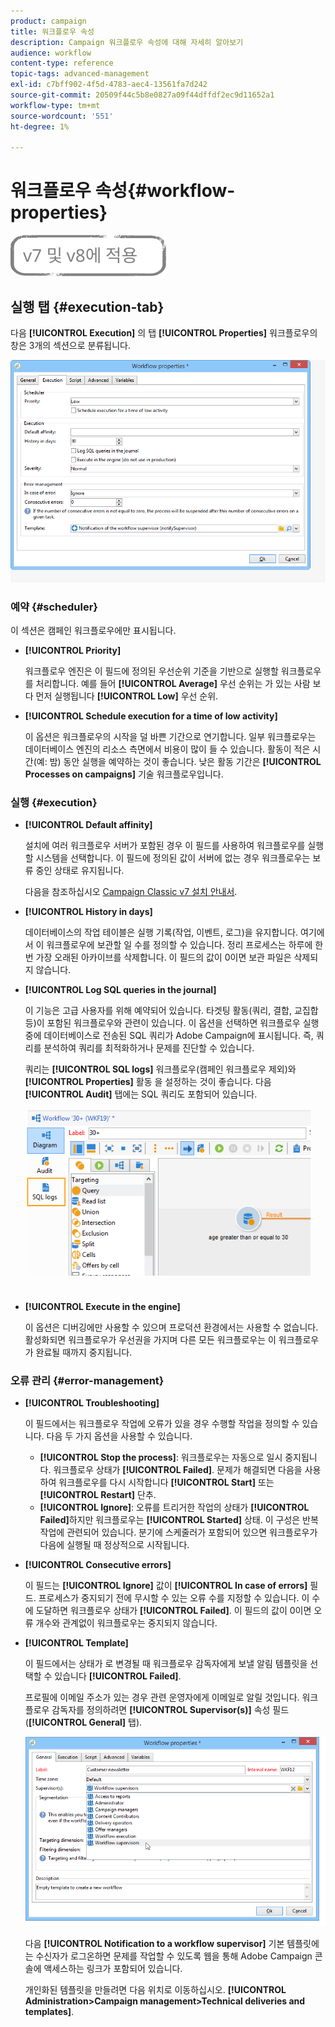 ```yaml
---
product: campaign
title: 워크플로우 속성
description: Campaign 워크플로우 속성에 대해 자세히 알아보기
audience: workflow
content-type: reference
topic-tags: advanced-management
exl-id: c7bff902-4f5d-4783-aec4-13561fa7d242
source-git-commit: 20509f44c5b8e0827a09f44dffdf2ec9d11652a1
workflow-type: tm+mt
source-wordcount: '551'
ht-degree: 1%

---
```


# 워크플로우 속성{#workflow-properties}

![](../../assets/common.svg)

## 실행 탭 {#execution-tab}

다음 **[!UICONTROL Execution]** 의 탭 **[!UICONTROL Properties]** 워크플로우의 창은 3개의 섹션으로 분류됩니다.

![](assets/wf_execution_tab.png)

### 예약 {#scheduler}

이 섹션은 캠페인 워크플로우에만 표시됩니다.

* **[!UICONTROL Priority]**

   워크플로우 엔진은 이 필드에 정의된 우선순위 기준을 기반으로 실행할 워크플로우를 처리합니다. 예를 들어 **[!UICONTROL Average]** 우선 순위는 가 있는 사람 보다 먼저 실행됩니다 **[!UICONTROL Low]** 우선 순위.

* **[!UICONTROL Schedule execution for a time of low activity]**

   이 옵션은 워크플로우의 시작을 덜 바쁜 기간으로 연기합니다. 일부 워크플로우는 데이터베이스 엔진의 리소스 측면에서 비용이 많이 들 수 있습니다. 활동이 적은 시간(예: 밤) 동안 실행을 예약하는 것이 좋습니다. 낮은 활동 기간은 **[!UICONTROL Processes on campaigns]** 기술 워크플로우입니다.

### 실행 {#execution}

* **[!UICONTROL Default affinity]**

   설치에 여러 워크플로우 서버가 포함된 경우 이 필드를 사용하여 워크플로우를 실행할 시스템을 선택합니다. 이 필드에 정의된 값이 서버에 없는 경우 워크플로우는 보류 중인 상태로 유지됩니다.

   다음을 참조하십시오 [Campaign Classic v7 설치 안내서](../../installation/using/configuring-campaign-server.md#high-availability-workflows-and-affinities).

* **[!UICONTROL History in days]**

   데이터베이스의 작업 테이블은 실행 기록(작업, 이벤트, 로그)을 유지합니다. 여기에서 이 워크플로우에 보관할 일 수를 정의할 수 있습니다. 정리 프로세스는 하루에 한 번 가장 오래된 아카이브를 삭제합니다. 이 필드의 값이 0이면 보관 파일은 삭제되지 않습니다.

* **[!UICONTROL Log SQL queries in the journal]**

   이 기능은 고급 사용자를 위해 예약되어 있습니다. 타겟팅 활동(쿼리, 결합, 교집합 등)이 포함된 워크플로우와 관련이 있습니다. 이 옵션을 선택하면 워크플로우 실행 중에 데이터베이스로 전송된 SQL 쿼리가 Adobe Campaign에 표시됩니다. 즉, 쿼리를 분석하여 쿼리를 최적화하거나 문제를 진단할 수 있습니다.

   쿼리는 **[!UICONTROL SQL logs]** 워크플로우(캠페인 워크플로우 제외)와 **[!UICONTROL Properties]** 활동 을 설정하는 것이 좋습니다. 다음 **[!UICONTROL Audit]** 탭에는 SQL 쿼리도 포함되어 있습니다.

   ![](assets/wf_tab_log_sql.png)

* **[!UICONTROL Execute in the engine]**

   이 옵션은 디버깅에만 사용할 수 있으며 프로덕션 환경에서는 사용할 수 없습니다. 활성화되면 워크플로우가 우선권을 가지며 다른 모든 워크플로우는 이 워크플로우가 완료될 때까지 중지됩니다.

### 오류 관리 {#error-management}

* **[!UICONTROL Troubleshooting]**

   이 필드에서는 워크플로우 작업에 오류가 있을 경우 수행할 작업을 정의할 수 있습니다. 다음 두 가지 옵션을 사용할 수 있습니다.

   * **[!UICONTROL Stop the process]**: 워크플로우는 자동으로 일시 중지됩니다. 워크플로우 상태가 **[!UICONTROL Failed]**. 문제가 해결되면 다음을 사용하여 워크플로우를 다시 시작합니다 **[!UICONTROL Start]** 또는 **[!UICONTROL Restart]** 단추.
   * **[!UICONTROL Ignore]**: 오류를 트리거한 작업의 상태가 **[!UICONTROL Failed]**&#x200B;하지만 워크플로우는 **[!UICONTROL Started]** 상태. 이 구성은 반복 작업에 관련되어 있습니다. 분기에 스케줄러가 포함되어 있으면 워크플로우가 다음에 실행될 때 정상적으로 시작됩니다.

* **[!UICONTROL Consecutive errors]**

   이 필드는 **[!UICONTROL Ignore]** 값이 **[!UICONTROL In case of errors]** 필드. 프로세스가 중지되기 전에 무시할 수 있는 오류 수를 지정할 수 있습니다. 이 수에 도달하면 워크플로우 상태가 **[!UICONTROL Failed]**. 이 필드의 값이 0이면 오류 개수와 관계없이 워크플로우는 중지되지 않습니다.

* **[!UICONTROL Template]**

   이 필드에서는 상태가 로 변경될 때 워크플로우 감독자에게 보낼 알림 템플릿을 선택할 수 있습니다 **[!UICONTROL Failed]**.

   프로필에 이메일 주소가 있는 경우 관련 운영자에게 이메일로 알릴 것입니다. 워크플로우 감독자를 정의하려면 **[!UICONTROL Supervisor(s)]** 속성 필드(**[!UICONTROL General]** 탭).

   ![](assets/wf-properties_select-supervisors.png)

   다음 **[!UICONTROL Notification to a workflow supervisor]** 기본 템플릿에는 수신자가 로그온하면 문제를 작업할 수 있도록 웹을 통해 Adobe Campaign 콘솔에 액세스하는 링크가 포함되어 있습니다.

   개인화된 템플릿을 만들려면 다음 위치로 이동하십시오. **[!UICONTROL Administration>Campaign management>Technical deliveries and templates]**.
